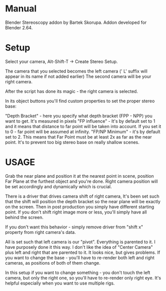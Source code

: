 Manual
=======

Blender Stereoscopy addon by Bartek Skorupa.
Addon developed for Blender 2.64.

Setup
======

Select your camera, Alt-Shift-T -> Create Stereo Setup.

The camera that you selected becomes the left camera (' L' suffix will appear in its name if not added earlier)
The second camera will be your right camera.

After the script has done its magic - the right camera is selected.

In its object buttons you'll find custom properties to set the proper stereo base:

"Depth Bracket" - here you specify what depth bracket (FPP - NPP) you want to get. It's measured in pixels
"FP influence" - It's by default set to 1 and it means that distance to far point will be taken into account. If you set it to 0 - far point will be assumed at infinity.
"FP/NP Minimum" - it's by default set to 2. This means that Far Point must be at least 2x as far as the near point. It's to prevent too big stereo base on really shallow scenes.


USAGE
=====
Grab the near plane and position it at the nearest point in scene, position Far Plane at the furthest object and you're done. Right camera position will be set accordingly and dynamically which is crucial.

There is a driver that drives camera shift of right camera, It's been set such that the shift will position the depth bracket so the near plane will be exactly on the screen.
Then in post production you simply have different starting point. If you don't shift right image more or less, you'll simply have all behind the screen.

If you don't want this behavior - simply remove driver from "shift x" property from right camera's data.


All is set such that left camera is our "pivot". Everything is parented to it. I have purposely done it this way. I don't like the idea of "Center Camera" plus left and right that are parented to it.
It looks nice, but gives problems.
If you want to change the base - you'll have to re-render both left and right cameras, as positions of both of them change.

In this setup if you want to change something - you don't touch the left camera, but only the right one, so you'll have to re-render only right eye.
It's helpful especially when you want to use multiple rigs.
